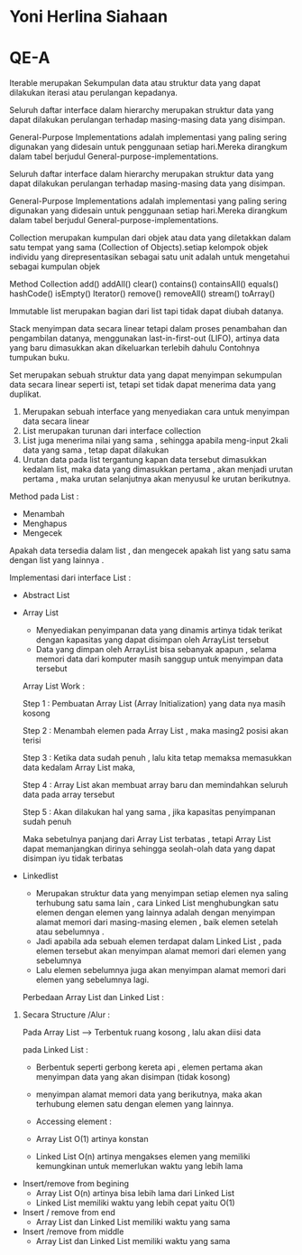 # Yoni Herlina Siahaan


# QE-A


Iterable merupakan Sekumpulan data atau struktur data yang dapat dilakukan iterasi atau perulangan kepadanya.

Seluruh daftar interface dalam hierarchy merupakan struktur data yang dapat dilakukan perulangan terhadap masing-masing data yang disimpan.

General-Purpose Implementations adalah implementasi yang paling sering digunakan yang didesain untuk penggunaan setiap hari.Mereka dirangkum dalam tabel berjudul General-purpose-implementations.

Seluruh daftar interface dalam hierarchy merupakan struktur data yang dapat dilakukan perulangan terhadap masing-masing data yang disimpan.

General-Purpose Implementations adalah implementasi yang paling sering digunakan yang didesain untuk penggunaan setiap hari.Mereka dirangkum dalam tabel berjudul General-purpose-implementations.

Collection merupakan kumpulan dari objek atau data yang diletakkan   dalam satu tempat yang sama (Collection of Objects).setiap kelompok objek individu yang direpresentasikan sebagai satu unit adalah untuk mengetahui sebagai kumpulan objek

Method Collection
add()
addAll()
clear()
contains()
containsAll()
equals()
hashCode()
isEmpty()
Iterator()
remove()
removeAll()
stream()
toArray()

Immutable list merupakan bagian dari list tapi tidak dapat diubah datanya.

Stack menyimpan data secara linear tetapi dalam proses penambahan dan pengambilan datanya, menggunakan last-in-first-out (LIFO), artinya data yang baru dimasukkan akan dikeluarkan terlebih dahulu Contohnya tumpukan buku.

Set merupakan sebuah struktur data yang dapat menyimpan sekumpulan data secara linear seperti ist, tetapi set  tidak dapat menerima data yang duplikat.

1. Merupakan sebuah interface yang menyediakan cara untuk menyimpan data secara linear 
2. List merupakan turunan dari interface collection 
3. List juga menerima nilai yang sama , sehingga apabila meng-input 2kali data yang sama , tetap dapat dilakukan
4. Urutan data pada list tergantung kapan data tersebut dimasukkan kedalam list, maka data yang dimasukkan pertama , akan menjadi urutan pertama , maka urutan selanjutnya akan menyusul ke urutan berikutnya. 

Method pada List :

- Menambah
- Menghapus
- Mengecek

Apakah data tersedia dalam list , dan mengecek apakah list yang satu sama dengan list yang lainnya .

Implementasi dari interface List :

- Abstract List
- Array List
    - Menyediakan penyimpanan data yang dinamis artinya tidak terikat dengan kapasitas yang dapat disimpan oleh ArrayList tersebut
    - Data yang dimpan oleh ArrayList bisa sebanyak apapun , selama memori data dari komputer masih sanggup untuk menyimpan data tersebut
    
    
    Array List Work : 
    
    Step 1 : Pembuatan Array List (Array Initialization) yang data nya masih kosong 
    
    Step 2 : Menambah elemen pada Array List , maka masing2 posisi akan terisi 
    
    Step 3 : Ketika data sudah penuh , lalu kita tetap memaksa memasukkan data kedalam Array List maka, 
    
    Step 4 : Array List akan membuat array baru dan memindahkan seluruh data pada array tersebut 
    
    Step 5 : Akan dilakukan hal yang sama , jika kapasitas penyimpanan sudah penuh 
    
    Maka sebetulnya panjang dari Array List terbatas , tetapi Array List dapat memanjangkan dirinya sehingga seolah-olah data yang dapat disimpan iyu tidak terbatas


- Linkedlist
    - Merupakan struktur data yang menyimpan setiap elemen nya saling terhubung satu sama lain , cara Linked List menghubungkan satu elemen dengan elemen yang lainnya adalah dengan menyimpan alamat memori dari masing-masing elemen , baik elemen setelah atau sebelumnya .
    - Jadi apabila ada sebuah elemen terdapat dalam Linked List , pada elemen tersebut akan menyimpan alamat memori dari elemen yang sebelumnya
    - Lalu elemen sebelumnya juga akan menyimpan alamat memori dari elemen yang sebelumnya lagi.

    Perbedaan Array List dan Linked List :

1. Secara Structure /Alur :
    
    Pada Array List —> Terbentuk ruang kosong , lalu akan diisi data 
    
    pada Linked List : 
    
    - Berbentuk seperti gerbong kereta api , elemen pertama akan menyimpan data yang akan disimpan (tidak kosong)
    - menyimpan alamat memori data yang berikutnya, maka akan terhubung elemen satu dengan elemen yang lainnya.

    - Accessing element :
    - Array List O(1) artinya konstan
    - Linked List O(n) artinya mengakses elemen yang memiliki kemungkinan untuk memerlukan waktu yang lebih lama
- Insert/remove from begining
    - Array List O(n) artinya bisa lebih lama dari Linked List
    - Linked List memiliki waktu yang lebih cepat yaitu O(1)
- Insert / remove from end
    - Array List dan Linked List memiliki waktu yang sama
- Insert /remove from middle
    - Array List dan Linked List memiliki waktu yang sama